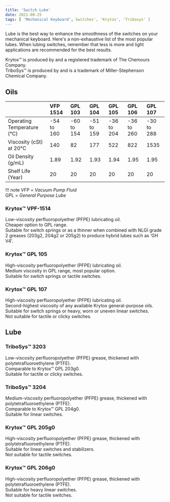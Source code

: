 ```yaml
---
title: 'Switch Lube'
date: 2021-08-25
tags: [ 'Mechanical Keyboard', Switches', 'Krytox', 'Tribosys' ]
---
```


Lube is the best way to enhance the smoothness of the switches on your
mechanical keyboard. Here's a non-exhaustive list of the most popular lubes.
When lubing switches, remember that less is more and light applications are
recommended for the best results.

Krytox™ is produced by and a registered trademark of The Chemours Company.  
TriboSys™ is produced by and is a trademark of Miller-Stephenson Chemical Company.

## Oils

|                            |  VFP 1514  |   GPL 103  |   GPL 104  |   GPL 105  |   GPL 106  |   GPL 107  |
| :--------------------------| :--------- | :--------- | :--------- | :--------- | :--------- | :--------- |
| Operating Temperature (°C) | -54 to 160 | -60 to 154 | -51 to 159 | -36 to 204 | -36 to 260 | -30 to 288 |
| Viscosity (cSt) at 20°C    |    140     |     82     |    177     |    522     |    822     |   1535     |
| Oil Density (g/mL)         |   1.89     |   1.92     |   1.93     |   1.94     |   1.95     |   1.95     |
| Shelf Life (Year)          |     20     |     20     |     20     |     20     |     20     |     20     |

!!! note
    VFP = *Vacuum Pump Fluid*  
    GPL = *General Purpose Lube*

### Krytox™ VPF-1514

Low-viscosity perfluoropolyether (PFPE) lubricating oil.  
Cheaper option to GPL range.  
Suitable for switch springs or as a thinner when combined with NLGI grade 2
greases (203g2, 204g2 or 205g2) to produce hybrid lubes such as ‘GH V4’.

### Krytox™ GPL 105

High-viscosity perfluoropolyether (PFPE) lubricating oil.  
Medium viscosity in GPL range, most popular option.  
Suitable for switch springs or tactile switches.

### Krytox™ GPL 107

High-viscosity perfluoropolyether (PFPE) lubricating oil.  
Second-highest viscosity of any available Krytox general-purpose oils.  
Suitable for switch springs or heavy, worn or uneven linear switches.  
Not suitable for tactile or clicky switches.

## Lube

### TriboSys™ 3203

Low-viscosity perfluoropolyether (PFPE) grease, thickened with
polytetrafluoroethylene (PTFE).  
Comparable to Krytox™ GPL 203g0.  
Suitable for tactile or clicky switches.

### TriboSys™ 3204

Medium-viscosity perfluoropolyether (PFPE) grease, thickened with
polytetrafluoroethylene (PTFE).  
Comparable to Krytox™ GPL 204g0.  
Suitable for linear switches.


### Krytox™ GPL 205g0

High-viscosity perfluoropolyether (PFPE) grease, thickened with
polytetrafluoroethylene (PTFE).  
Suitable for linear switches and stabilizers.  
Not suitable for tactile switches.


### Krytox™ GPL 206g0

High-viscosity perfluoropolyether (PFPE) grease, thickened with
polytetrafluoroethylene (PTFE).  
Suitable for heavy linear switches.  
Not suitable for tactile switches.
